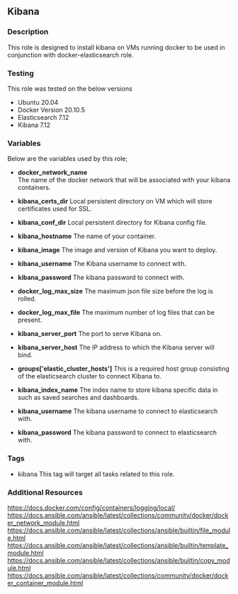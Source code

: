 ## Kibana
### Description
This role is designed to install kibana on VMs running docker to be used in conjunction with docker-elasticsearch role.

### Testing
This role was tested on the below versions
- Ubuntu 20.04
- Docker Version 20.10.5
- Elasticsearch 7.12
- Kibana 7.12

### Variables
Below are the variables used by this role;  

- **docker_network_name**  
The name of the docker network that will be associated with your kibana containers.

- **kibana_certs_dir**
Local persistent directory on VM which will store certificates used for SSL.

- **kibana_conf_dir**
Local persistent directory for Kibana config file.

- **kibana_hostname**
The name of your container.

- **kibana_image**
The image and version of Kibana you want to deploy.

- **kibana_username**
The Kibana username to connect with.

- **kibana_password**
The kibana password to connect with.

- **docker_log_max_size**
The maximum json file size before the log is rolled.

- **docker_log_max_file**
The maximum number of log files that can be present.

- **kibana_server_port**
The port to serve Kibana on.

- **kibana_server_host**
The IP address to which the Kibana server will bind.

- **groups['elastic_cluster_hosts']**
This is a required host group consisting of the elasticsearch cluster to connect Kibana to.

- **kibana_index_name**
The index name to store kibana specific data in such as saved searches and dashboards.

- **kibana_username**
The kibana username to connect to elasticsearch with.

- **kibana_password**
The kibana password to connect to elasticsearch with.

### Tags
- kibana
This tag will target all tasks related to this role.

### Additional Resources
https://docs.docker.com/config/containers/logging/local/
https://docs.ansible.com/ansible/latest/collections/community/docker/docker_network_module.html
https://docs.ansible.com/ansible/latest/collections/ansible/builtin/file_module.html
https://docs.ansible.com/ansible/latest/collections/ansible/builtin/template_module.html
https://docs.ansible.com/ansible/latest/collections/ansible/builtin/copy_module.html
https://docs.ansible.com/ansible/latest/collections/community/docker/docker_container_module.html